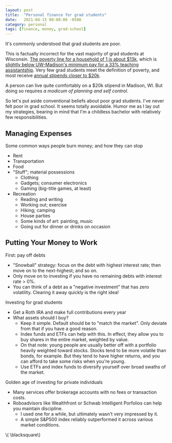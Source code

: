 ```yaml
---
layout: post
title:  "Personal finance for grad students"
date:   2021-04-15 00:00:00 -0500
category: personal 
tags: [finance, money, grad-school] 
---
```


It's commonly understood that grad students are poor.

This is factually incorrect for the vast majority of grad students at Wisconsin.
[The poverty line for a household of 1 is about $13k](https://www.dhs.wisconsin.gov/medicaid/fpl.htm),
which is [slightly below UW-Madison's minimum pay for a 33% teaching assistantship](https://www.dailycardinal.com/article/2021/03/taa-continues-the-fight-for-fair-treatment-under-act-10).
Very few grad students meet the definition of poverty,
and most receive [annual stipends closer to $20k](https://www.dailycardinal.com/article/2021/03/taa-continues-the-fight-for-fair-treatment-under-act-10).
  
A person can live quite comfortably on a $20k stipend in Madison, WI. 
But doing so requires _a modicum of planning and self control_.

So let's put aside conventional beliefs about poor grad students.
I've never felt poor in grad school. It seems totally avoidable.
Humor me as I lay out my strategies, bearing in mind that I'm a childless bachelor with relatively few responsibilities.


## Managing Expenses

Some common ways people burn money; and how they can stop

* Rent
* Transportation
* Food
* "Stuff"; material possessions
    - Clothing
    - Gadgets; consumer electronics
    - Gaming (big-title games, at least)
* Recreation
    - Reading and writing
    - Working out; exercise
    - Hiking; camping
    - House parties
    - Some kinds of art: painting, music
    - Going out for dinner or drinks on occasion 


## Putting Your Money to Work

First: pay off debts
* "Snowball" strategy: focus on the debt with highest interest rate; then move on to the next-highest; and so on.
* Only move on to investing if you have no remaining debts with interest rate > 0%.
* You can think of a debt as a "negative investment" that has zero volatility.
  Clearing it away quickly is the right idea!


Investing for grad students
* Get a Roth IRA and make full contributions every year
* What assets should I buy?
    - Keep it simple. Default should be to "match the market".
      Only deviate from that if you have a good reason.
    - Index funds and ETFs can help with this. In effect, they allow you to buy shares in the entire market, weighted by value.
    - On that note: young people are usually better off with a portfolio heavily weighted toward stocks.
      Stocks tend to be more volatile than bonds, for example.
      But they tend to have higher returns, and you can afford to take some risks when you're young.
    - Use ETFs and index funds to diversify yourself over broad swaths of the market.


Golden age of investing for private individuals
* Many services offer brokerage accounts with no fees or transaction costs.
* Roboadvisors like Wealthfront or Schwab Intelligent Porfolios can help you maintain discipline.
    - I used one for a while, but ultimately wasn't very impressed by it.
    - A simple S&P500 index reliably outperformed it across various market conditions.



\\( \blacksquare\\)  

